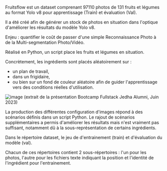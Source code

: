 Fruitsflow est un dataset comprenant 97110 photos de 131 fruits et légumes au format Yolo v8 pour apprentissage (Train) et évaluation (Val).

Il a été créé afin de générer un stock de photos en situation dans l'optique d'améliorer les résultats du modèle Yolo v8.

Enjeu : quantifier le coût de passer d'une simple Reconnaissance Photo à de la Multi-segmentation Photo/Vidéo.

Réalisé en Python, un script place les fruits et légumes en situation.

Concrètement, les ingrédients sont placés aléatoirement sur : 
* un plan de travail,
* dans un frigidaire,
* ou bien sur un fond de couleur aléatoire afin de guider l'apprentissage vers des conditions réelles d'utilisation.

![image](https://github.com/971FLS/Fruitsflow_dataset/assets/129274220/e2297f05-6362-4857-95d2-669fbe427239)
(extrait de la présentation Bootcamp Fullstack Jedha Alumni, Juin 2023)

La production des différentes configuration d'images répond à des scénarios définis dans un script Python.
Le rajout de scénarios supplémentaires a permis d'améliorer les résultats mais n'est vraiment pas suffisant, notamment dû à la sous-représentation de certains ingrédients.

Dans le répertoire dataset, le jeu de d'entrainement (train) et d'évaluation du modèle (val).

Chacun de ces répertoires contient 2 sous-répertoires : l'un pour les photos, l'autre pour les fichiers texte indiquant la position et l'identité de l'ingrédient pour l'entrainement.
